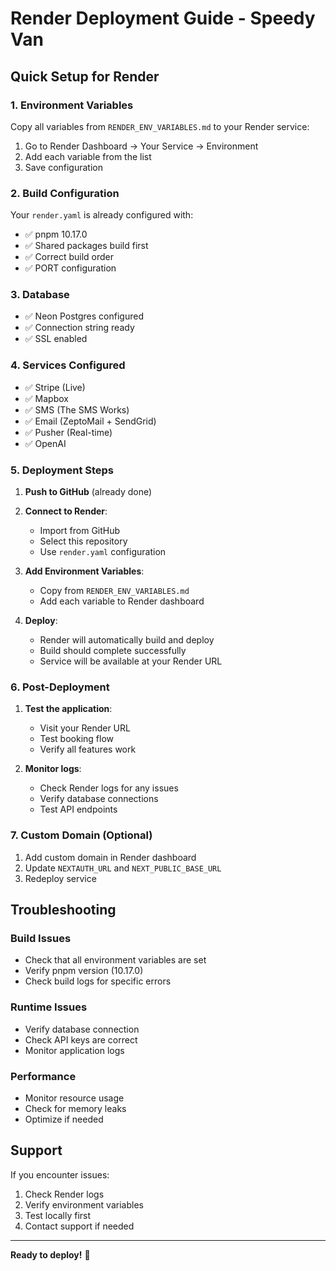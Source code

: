 # Render Deployment Guide - Speedy Van

## Quick Setup for Render

### 1. Environment Variables
Copy all variables from `RENDER_ENV_VARIABLES.md` to your Render service:

1. Go to Render Dashboard → Your Service → Environment
2. Add each variable from the list
3. Save configuration

### 2. Build Configuration
Your `render.yaml` is already configured with:
- ✅ pnpm 10.17.0
- ✅ Shared packages build first
- ✅ Correct build order
- ✅ PORT configuration

### 3. Database
- ✅ Neon Postgres configured
- ✅ Connection string ready
- ✅ SSL enabled

### 4. Services Configured
- ✅ Stripe (Live)
- ✅ Mapbox
- ✅ SMS (The SMS Works)
- ✅ Email (ZeptoMail + SendGrid)
- ✅ Pusher (Real-time)
- ✅ OpenAI

### 5. Deployment Steps

1. **Push to GitHub** (already done)
2. **Connect to Render**:
   - Import from GitHub
   - Select this repository
   - Use `render.yaml` configuration

3. **Add Environment Variables**:
   - Copy from `RENDER_ENV_VARIABLES.md`
   - Add each variable to Render dashboard

4. **Deploy**:
   - Render will automatically build and deploy
   - Build should complete successfully
   - Service will be available at your Render URL

### 6. Post-Deployment

1. **Test the application**:
   - Visit your Render URL
   - Test booking flow
   - Verify all features work

2. **Monitor logs**:
   - Check Render logs for any issues
   - Verify database connections
   - Test API endpoints

### 7. Custom Domain (Optional)

1. Add custom domain in Render dashboard
2. Update `NEXTAUTH_URL` and `NEXT_PUBLIC_BASE_URL`
3. Redeploy service

## Troubleshooting

### Build Issues
- Check that all environment variables are set
- Verify pnpm version (10.17.0)
- Check build logs for specific errors

### Runtime Issues
- Verify database connection
- Check API keys are correct
- Monitor application logs

### Performance
- Monitor resource usage
- Check for memory leaks
- Optimize if needed

## Support

If you encounter issues:
1. Check Render logs
2. Verify environment variables
3. Test locally first
4. Contact support if needed

---

**Ready to deploy!** 🚀
